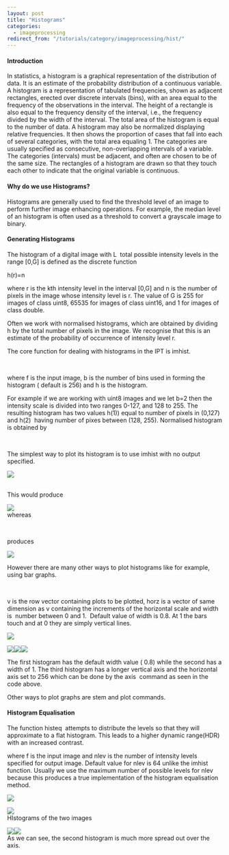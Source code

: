 ```yaml
---
layout: post
title: "Histograms"
categories:
  - imageprocessing
redirect_from: "/tutorials/category/imageprocessing/hist/"
---
```


#### Introduction

In statistics, a histogram is a graphical representation of the distribution of data. It is an estimate of the probability distribution of a continuous variable. A histogram is a representation of tabulated frequencies, shown as adjacent rectangles, erected over discrete intervals (bins), with an area equal to the frequency of the observations in the interval. The height of a rectangle is also equal to the frequency density of the interval, i.e., the frequency divided by the width of the interval. The total area of the histogram is equal to the number of data. A histogram may also be normalized displaying relative frequencies. It then shows the proportion of cases that fall into each of several categories, with the total area equaling 1. The categories are usually specified as consecutive, non-overlapping intervals of a variable. The categories (intervals) must be adjacent, and often are chosen to be of the same size. The rectangles of a histogram are drawn so that they touch each other to indicate that the original variable is continuous.

#### Why do we use Histograms?

Histograms are generally used to find the threshold level of an image to perform further image enhancing operations. For example, the median level of an histogram is often used as a threshold to convert a grayscale image to binary.

#### Generating Histograms

The histogram of a digital image with L  total possible intensity levels in the range [0,G] is defined as the discrete function

h(r)=n

where r is the kth intensity level in the interval [0,G] and n is the number of pixels in the image whose intensity level is r. The value of G is 255 for images of class uint8, 65535 for images of class uint16, and 1 for images of class double.

Often we work with normalised histograms, which are obtained by dividing h by the total number of pixels in the image. We recognise that this is an estimate of the probability of occurrence of intensity level r.

The core function for dealing with histograms in the IPT is imhist.

 

where f is the input image, b is the number of bins used in forming the histogram ( default is 256) and h is the histogram.

  
For example if we are working with uint8 images and we let b=2 then the intensity scale is divided into two ranges 0-127, and 128 to 255. The resulting histogram has two values h(1)) equal to number of pixels in (0,127) and h(2)  having number of pixes between (128, 255). Normalised histogram is obtained by

 

The simplest way to plot its histogram is to use imhist with no output specified.

![][1]  
 

This would produce

![][2]  
whereas

 

produces

![][3]

However there are many other ways to plot histograms like for example, using bar graphs.

 

v is the row vector containing plots to be plotted, horz is a vector of same dimension as v containing the increments of the horizontal scale and width is  number between 0 and 1.  Default value of width is 0.8. At 1 the bars touch and at 0 they are simply vertical lines.

![][4]

![][5]![][6]![][7]

The first histogram has the default width value ( 0.8) while the second has a width of 1. The third histogram has a longer vertical axis and the horizontal axis set to 256 which can be done by the axis  command as seen in the code above.

Other ways to plot graphs are stem and plot commands.

#### Histogram Equalisation

The function histeq  attempts to distribute the levels so that they will approximate to a flat histogram. This leads to a higher dynamic range(HDR) with an increased contrast.

where f is the input image and nlev is the number of intensity levels specified for output image. Default value for nlev is 64 unlike the imhist  function. Usually we use the maximum number of possible levels for nlev because this produces a true implementation of the histogram equalisation method.

![][8]

![][9]  
HIstograms of the two images

![][10]![][11]  
As we can see, the second histogram is much more spread out over the axis.

[1]: https://lh3.googleusercontent.com/QqABF8FPP4A31F4fKhq2mYySRAhDBdDrEUVnd8OwHVDcExLmUkwhPtvBsco0ICgabpFCWglU49kKW2hd3gRbmoZPlojyHxizAj-9uflWiwsBC95Ru8jQfghS
[2]: https://lh3.googleusercontent.com/Fvnc8LdLGSS2BJBSpaI6jSBmNPcXpPkyP1G4TgLIKMKawRRqEsXKYQIhxzPwW8rROzqVcSysgy21nlE5kATXPyqQRocK2dCSb5T0nI9Nd8mHoimIPF367C43
[3]: https://lh5.googleusercontent.com/RGbHuLbrafSCxsaBhe0Jd603dyZ7vapsVTbB7H1yuG-sLRrvoZmkUoEgMxiJlBtTacmrdZ2PCfAef73uSCbu87w_mIqfa4QRjVDl3u0NtspHlEKFM8wYMxTb
[4]: https://lh5.googleusercontent.com/ITyn6CB1y1oFvz8CUvzFMXztLL8n4MF9VWn1lD1w_NCYrWel_FLyMRQv_rERzk0QoFe1xMbw4dNbDrFJhArmyFJxlw70dr__ZJgEJ3Z1Mry2Z8u9cVAcrhI_
[5]: https://lh4.googleusercontent.com/nRAI77dVIoZ-3AQYc9WoCn_N550cqTUnXku9Q-GUBQuUd-q_uh_0O4v1Yd1T8ZwNSOsZNyBFN-3fsbQlb2rehkRvuLW2hp6ECJlWHAFBv6eXFtfotTY1HJES
[6]: https://lh6.googleusercontent.com/UXMElugX8P2l1h2x9IrjQ7GtgGq7hOtWxxG6dU56xc9mliR0e3ZAzgO260YEf4i3y1HLiK4lj_XXVhuH84HahmRwJUSmqYzQw0f3MhgtDYPIm19fTSFJXZfj
[7]: https://lh5.googleusercontent.com/0k7eMakE6038tqV2LKGTlc2uWsMvp7BiL2Qzr27xIzPXviIcfoDUlFvM1jKEQIPinxWPAJmQd5ihTqNluc5YDHUcRKhL8JlvI7_SceoD3qydp56HweLMbVfm
[8]: https://lh3.googleusercontent.com/dh7JMwKSChr7ip1-7kD97dkk-30loi8gCr6c1-xeghC0gdi5vq7XWMhs340aLbr8PreMpeXd5Z_8nTKtcKJntNVbhFwuhIQ8s4DdtSrhgXYV7koSAdj0ER-T
[9]: https://lh4.googleusercontent.com/dYttSc-vizWo9loWGYAbAn63ZDOx4ueS8QKfV1MwUn8STxoCrReyyhE-T4jS703lW5rxp4vfmjmZ2iOx5YfkH5dZOuxVA-NVs5xIAIe20heDVLbShxnOKt8z
[10]: https://lh5.googleusercontent.com/rGx3yfEQ7muoB-9niTYWVo6eraXLbupdVS8GRhPOQPFcgt_9hr6VEM130qiUJc1IEOYnEkosGOjB2r-Rbzcl-MoA0IHGMnnn3bsjGobVQZCb8htLQh5bWuYy
[11]: https://lh3.googleusercontent.com/oG6acOEaRqpscKFIm_gCos8pGAIR1RLkmfsLB5lVcJ0g2o-dnX92-oyeyXtHe9yk0XH20vNSAJQp5aYufETB51tNGBkBcgAR6kSkMbAyjc0XZ7_4a3Mb1Mj1
